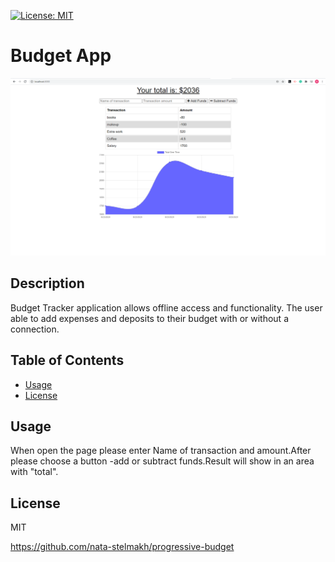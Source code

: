  
  [![License: MIT](https://img.shields.io/badge/License-MIT-yellow.svg)](https://opensource.org/licenses/MIT)
  # Budget App
  ![](Develop/public/img/screen.png)
  ## Description 
  Budget Tracker application allows offline access and functionality.
  The user able to add expenses and deposits to their budget with or without a connection. 
  ## Table of Contents  
  
  * [Usage](#usage)
  * [License](#license)  
 
  ## Usage
  When open the page please enter Name of transaction and amount.After please choose a button -add or subtract funds.Result will show in an area with "total".
  
  ## License
  
  MIT

https://github.com/nata-stelmakh/progressive-budget
  
  
